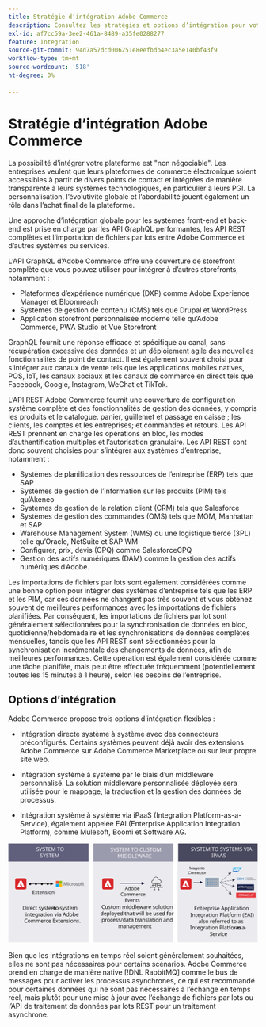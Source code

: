 ```yaml
---
title: Stratégie d’intégration Adobe Commerce
description: Consultez les stratégies et options d’intégration pour votre mise en oeuvre Adobe Commerce.
exl-id: af7cc59a-3ee2-461a-8489-a35fe0288277
feature: Integration
source-git-commit: 94d7a57dcd006251e8eefbdb4ec3a5e140bf43f9
workflow-type: tm+mt
source-wordcount: '518'
ht-degree: 0%

---
```


# Stratégie d’intégration Adobe Commerce

La possibilité d’intégrer votre plateforme est &quot;non négociable&quot;. Les entreprises veulent que leurs plateformes de commerce électronique soient accessibles à partir de divers points de contact et intégrées de manière transparente à leurs systèmes technologiques, en particulier à leurs PGI. La personnalisation, l’évolutivité globale et l’abordabilité jouent également un rôle dans l’achat final de la plateforme.

Une approche d’intégration globale pour les systèmes front-end et back-end est prise en charge par les API GraphQL performantes, les API REST complètes et l’importation de fichiers par lots entre Adobe Commerce et d’autres systèmes ou services.

L’API GraphQL d’Adobe Commerce offre une couverture de storefront complète que vous pouvez utiliser pour intégrer à d’autres storefronts, notamment :

- Plateformes d’expérience numérique (DXP) comme Adobe Experience Manager et Bloomreach
- Systèmes de gestion de contenu (CMS) tels que Drupal et WordPress
- Application storefront personnalisée moderne telle qu’Adobe Commerce, PWA Studio et Vue Storefront

GraphQL fournit une réponse efficace et spécifique au canal, sans récupération excessive des données et un déploiement agile des nouvelles fonctionnalités de point de contact. Il est également souvent choisi pour s’intégrer aux canaux de vente tels que les applications mobiles natives, POS, IoT, les canaux sociaux et les canaux de commerce en direct tels que Facebook, Google, Instagram, WeChat et TikTok.

L’API REST Adobe Commerce fournit une couverture de configuration système complète et des fonctionnalités de gestion des données, y compris les produits et le catalogue. panier, guillemet et passage en caisse ; les clients, les comptes et les entreprises; et commandes et retours. Les API REST prennent en charge les opérations en bloc, les modes d’authentification multiples et l’autorisation granulaire. Les API REST sont donc souvent choisies pour s’intégrer aux systèmes d’entreprise, notamment :

- Systèmes de planification des ressources de l’entreprise (ERP) tels que SAP
- Systèmes de gestion de l’information sur les produits (PIM) tels qu’Akeneo
- Systèmes de gestion de la relation client (CRM) tels que Salesforce
- Systèmes de gestion des commandes (OMS) tels que MOM, Manhattan et SAP
- Warehouse Management System (WMS) ou une logistique tierce (3PL) telle qu’Oracle, NetSuite et SAP WM
- Configurer, prix, devis (CPQ) comme SalesforceCPQ
- Gestion des actifs numériques (DAM) comme la gestion des actifs numériques d’Adobe.

Les importations de fichiers par lots sont également considérées comme une bonne option pour intégrer des systèmes d’entreprise tels que les ERP et les PIM, car ces données ne changent pas très souvent et vous obtenez souvent de meilleures performances avec les importations de fichiers planifiées. Par conséquent, les importations de fichiers par lot sont généralement sélectionnées pour la synchronisation de données en bloc, quotidienne/hebdomadaire et les synchronisations de données complètes mensuelles, tandis que les API REST sont sélectionnées pour la synchronisation incrémentale des changements de données, afin de meilleures performances. Cette opération est également considérée comme une tâche planifiée, mais peut être effectuée fréquemment (potentiellement toutes les 15 minutes à 1 heure), selon les besoins de l’entreprise.

## Options d’intégration

Adobe Commerce propose trois options d’intégration flexibles :

- Intégration directe système à système avec des connecteurs préconfigurés. Certains systèmes peuvent déjà avoir des extensions Adobe Commerce sur Adobe Commerce Marketplace ou sur leur propre site web.

- Intégration système à système par le biais d’un middleware personnalisé. La solution middleware personnalisée déployée sera utilisée pour le mappage, la traduction et la gestion des données de processus.

- Intégration système à système via iPaaS (Integration Platform-as-a-Service), également appelée EAI (Enterprise Application Integration Platform), comme Mulesoft, Boomi et Software AG.

![Options d’intégration Adobe Commerce](../../assets/playbooks/integration-options.svg)

Bien que les intégrations en temps réel soient généralement souhaitées, elles ne sont pas nécessaires pour certains scénarios. Adobe Commerce prend en charge de manière native [!DNL RabbitMQ] comme le bus de messages pour activer les processus asynchrones, ce qui est recommandé pour certaines données qui ne sont pas nécessaires à l’échange en temps réel, mais plutôt pour une mise à jour avec l’échange de fichiers par lots ou l’API de traitement de données par lots REST pour un traitement asynchrone.
